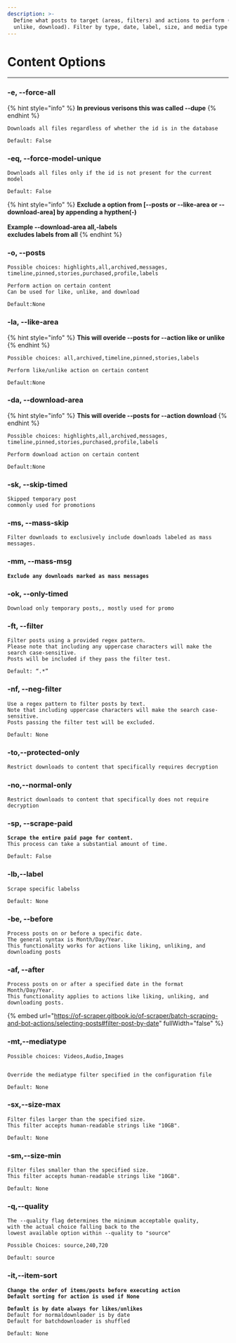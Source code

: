 ```yaml
---
description: >-
  Define what posts to target (areas, filters) and actions to perform (like,
  unlike, download). Filter by type, date, label, size, and media type
---
```


# Content Options



***

### -e, --force-all

{% hint style="info" %}
**In previous verisons this was called --dupe**
{% endhint %}

```
Downloads all files regardless of whether the id is in the database
```

```
Default: False
```



### -eq, --force-model-unique

```
Downloads all files only if the id is not present for the current model
```

```
Default: False
```

{% hint style="info" %}
**Exclude a option from \[--posts or --like-area or --download-area]  by appending a hypthen(-)**\
\
**Example --download-area all,-labels** \
**excludes labels from all**
{% endhint %}



### -o, --posts

```
Possible choices: highlights,all,archived,messages,
timeline,pinned,stories,purchased,profile,labels
```

```
Perform action on certain content 
Can be used for like, unlike, and download
```

```
Default:None
```



### -la, --like-area

{% hint style="info" %}
**This will overide --posts for --action like or unlike**
{% endhint %}

```
Possible choices: all,archived,timeline,pinned,stories,labels
```

```
Perform like/unlike action on certain content
```

```
Default:None
```



### -da, --download-area

{% hint style="info" %}
**This will overide --posts for --action download**
{% endhint %}

```
Possible choices: highlights,all,archived,messages,
timeline,pinned,stories,purchased,profile,labels
```

```
Perform download action on certain content
```

```
Default:None
```

### -sk, --skip-timed

```
Skipped temporary post
commonly used for promotions
```

### -ms, --mass-skip

```
Filter downloads to exclusively include downloads labeled as mass messages.
```



### -mm, --mass-msg

<pre><code><strong>Exclude any downloads marked as mass messages
</strong></code></pre>

### -ok, --only-timed

```
Download only temporary posts,, mostly used for promo
```

### -ft, --filter

```
Filter posts using a provided regex pattern. 
Please note that including any uppercase characters will make the search case-sensitive. 
Posts will be included if they pass the filter test.
```

```
Default: “.*”
```

### -nf, --neg-filter

```
Use a regex pattern to filter posts by text. 
Note that including uppercase characters will make the search case-sensitive. 
Posts passing the filter test will be excluded.
```

```
Default: None
```

####

### -to,--protected-only

```python
Restrict downloads to content that specifically requires decryption
```

### -no,--normal-only

```
Restrict downloads to content that specifically does not require decryption
```



### -sp, --scrape-paid

<pre><code><strong>Scrape the entire paid page for content. 
</strong>This process can take a substantial amount of time.
</code></pre>

```
Default: False
```



### -lb,--label

```
Scrape specific labelss
```

```
Default: None
```

### -be, --before

```
Process posts on or before a specific date. 
The general syntax is Month/Day/Year. 
This functionality works for actions like liking, unliking, and downloading posts
```

### -af, --after

```
Process posts on or after a specified date in the format Month/Day/Year. 
This functionality applies to actions like liking, unliking, and downloading posts.
```

{% embed url="https://of-scraper.gitbook.io/of-scraper/batch-scraping-and-bot-actions/selecting-posts#filter-post-by-date" fullWidth="false" %}

### -mt,--mediatype



```
Possible choices: Videos,Audio,Images
```

```

Override the mediatype filter specified in the configuration file
```

```
Default: None
```



### -sx,--size-max



```
Filter files larger than the specified size. 
This filter accepts human-readable strings like "10GB".

```

```
Default: None
```

### -sm,--size-min

```
Filter files smaller than the specified size. 
This filter accepts human-readable strings like "10GB".

```

```
Default: None
```

### -q,--quality

```
The --quality flag determines the minimum acceptable quality, 
with the actual choice falling back to the 
lowest available option within --quality to "source"

```

```
Possible Choices: source,240,720
```

```
Default: source
```



### -it,--item-sort

<pre><code><strong>Change the order of items/posts before executing action
</strong><strong>Default sorting for action is used if None
</strong><strong>
</strong><strong>Default is by date always for likes/unlikes
</strong>Default for normaldownloader is by date
Default for batchdownloader is shuffled
</code></pre>

```
Default: None
```
